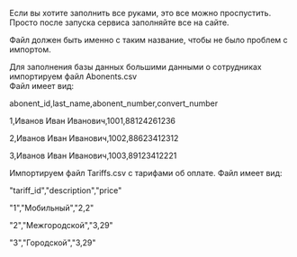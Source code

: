 Если вы хотите заполнить все руками, это все можно проспустить.
Просто после запуска сервиса заполняйте все на сайте.


Файл должен быть именно с таким название, чтобы не было проблем с импортом.

Для заполнения базы данных большими данными о сотрудниках импортируем файл Abonents.csv  
Файл имеет вид:

abonent_id,last_name,abonent_number,convert_number

1,Иванов Иван Иванович,1001,88124261236

2,Иванов Иван Иванович,1002,88623412312

3,Иванов Иван Иванович,1003,89123412221


Импортируем файл Tariffs.csv с тарифами об оплате.
Файл имеет вид:


"tariff_id","description","price"

"1","Мобильный","2,2"

"2","Межгородской","3,29"

"3","Городской","3,29"

